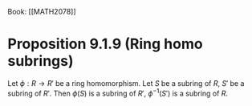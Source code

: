 Book: [[MATH2078]]
# Proposition 9.1.9 (Ring homo subrings)
Let $\phi:R\to R'$ be a ring homomorphism.
Let $S$ be a subring of $R$, $S'$ be a subring of $R'$.
Then $\phi(S)$ is a subring of $R'$, $\phi ^{-1}(S')$ is a subring of $R$.